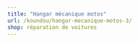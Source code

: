 ```yaml
---
title: "Hangar mécanique motos"
url: /koundou/hangar-mecanique-motos-3/
shop: réparation de voitures
---
```

